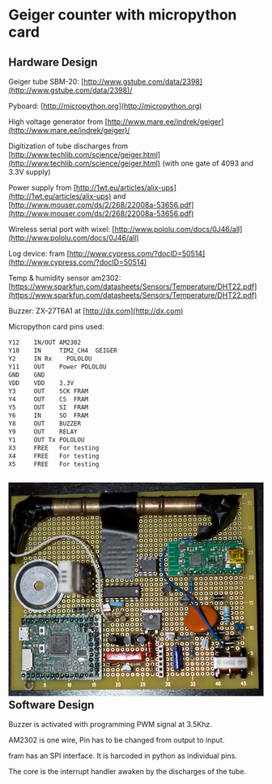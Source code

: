 Geiger counter with micropython card
====================================

Hardware Design
---------------

Geiger tube SBM-20:
[http://www.gstube.com/data/2398](http://www.gstube.com/data/2398)/

Pyboard: [http://micropython.org](http://micropython.org)

High voltage generator from
[http://www.mare.ee/indrek/geiger](http://www.mare.ee/indrek/geiger)/

Digitization of tube discharges from
[http://www.techlib.com/science/geiger.html](http://www.techlib.com/science/geiger.html)
(with one gate of 4093 and 3.3V supply)

Power supply from
[http://1wt.eu/articles/alix-ups](http://1wt.eu/articles/alix-ups) and
[http://www.mouser.com/ds/2/268/22008a-53656.pdf](http://www.mouser.com/ds/2/268/22008a-53656.pdf)

Wireless serial port with wixel:
[http://www.pololu.com/docs/0J46/all](http://www.pololu.com/docs/0J46/all)

Log device: fram
[http://www.cypress.com/?docID=50514](http://www.cypress.com/?docID=50514)

Temp & humidity sensor am2302:
[https://www.sparkfun.com/datasheets/Sensors/Temperature/DHT22.pdf](https://www.sparkfun.com/datasheets/Sensors/Temperature/DHT22.pdf)

Buzzer: ZX-27T6A1 at [http://dx.com](http://dx.com)

Micropython card pins used:

    Y12    IN/OUT AM2302
    Y10    IN     TIM2_CH4  GEIGER
    Y2     IN Rx    POLOLOU
    Y11    OUT    Power POLOLOU
    GND    GND
    VDD    VDD    3.3V
    Y3     OUT    SCK FRAM
    Y4     OUT    CS  FRAM
    Y5     OUT    SI  FRAM
    Y6     IN     SO  FRAM
    Y8     OUT    BUZZER
    Y9     OUT    RELAY
    Y1     OUT Tx POLOLOU
    X3     FREE   For testing
    X4     FREE   For testing
    X5     FREE   For testing

![photo of mounted proto board here](DAN_6872.png)
Software Design
---------------

Buzzer is activated with programming PWM signal at 3.5Khz. 

AM2302 is one wire, Pin has to be changed from output to input. 

fram has an SPI interface. It is harcoded in python as individual pins. 

The core is the interrupt handler awaken by the discharges of the tube.

